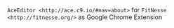 `AceEditor <http://ace.c9.io/#nav=about>` for `FitNesse <http://fitnesse.org/>` as Google Chrome Extension
